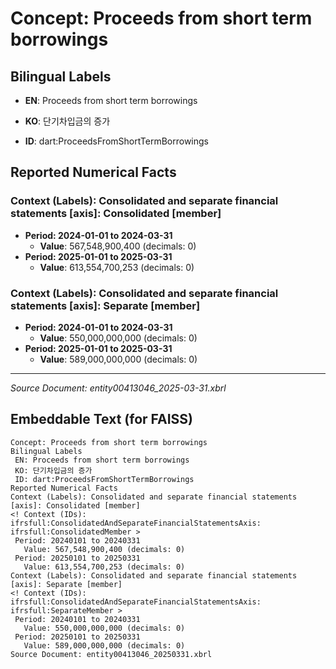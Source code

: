 # Concept: Proceeds from short term borrowings

## Bilingual Labels
- **EN**: Proceeds from short term borrowings
- **KO**: 단기차입금의 증가

- **ID**: dart:ProceedsFromShortTermBorrowings

## Reported Numerical Facts

### **Context (Labels): Consolidated and separate financial statements [axis]: Consolidated [member]**
<!-- Context (IDs): ifrs-full:ConsolidatedAndSeparateFinancialStatementsAxis: ifrs-full:ConsolidatedMember -->
- **Period: 2024-01-01 to 2024-03-31**
  - **Value**: 567,548,900,400 (decimals: 0)
- **Period: 2025-01-01 to 2025-03-31**
  - **Value**: 613,554,700,253 (decimals: 0)

### **Context (Labels): Consolidated and separate financial statements [axis]: Separate [member]**
<!-- Context (IDs): ifrs-full:ConsolidatedAndSeparateFinancialStatementsAxis: ifrs-full:SeparateMember -->
- **Period: 2024-01-01 to 2024-03-31**
  - **Value**: 550,000,000,000 (decimals: 0)
- **Period: 2025-01-01 to 2025-03-31**
  - **Value**: 589,000,000,000 (decimals: 0)

---
*Source Document: entity00413046_2025-03-31.xbrl*
## Embeddable Text (for FAISS)
```text
Concept: Proceeds from short term borrowings
Bilingual Labels
 EN: Proceeds from short term borrowings
 KO: 단기차입금의 증가
 ID: dart:ProceedsFromShortTermBorrowings
Reported Numerical Facts
Context (Labels): Consolidated and separate financial statements [axis]: Consolidated [member]
<! Context (IDs): ifrsfull:ConsolidatedAndSeparateFinancialStatementsAxis: ifrsfull:ConsolidatedMember >
 Period: 20240101 to 20240331
   Value: 567,548,900,400 (decimals: 0)
 Period: 20250101 to 20250331
   Value: 613,554,700,253 (decimals: 0)
Context (Labels): Consolidated and separate financial statements [axis]: Separate [member]
<! Context (IDs): ifrsfull:ConsolidatedAndSeparateFinancialStatementsAxis: ifrsfull:SeparateMember >
 Period: 20240101 to 20240331
   Value: 550,000,000,000 (decimals: 0)
 Period: 20250101 to 20250331
   Value: 589,000,000,000 (decimals: 0)
Source Document: entity00413046_20250331.xbrl
```